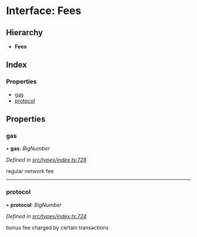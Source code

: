 # Interface: Fees

## Hierarchy

* **Fees**

## Index

### Properties

* [gas](fees.md#gas)
* [protocol](fees.md#protocol)

## Properties

###  gas

• **gas**: *BigNumber*

*Defined in [src/types/index.ts:728](https://github.com/PolymathNetwork/polymesh-sdk/blob/cfab557b/src/types/index.ts#L728)*

regular network fee

___

###  protocol

• **protocol**: *BigNumber*

*Defined in [src/types/index.ts:724](https://github.com/PolymathNetwork/polymesh-sdk/blob/cfab557b/src/types/index.ts#L724)*

bonus fee charged by certain transactions

